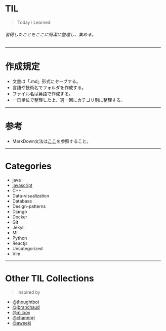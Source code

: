 TIL
=
> Today I Learned
###### 習得したことをここに簡潔に整理し、集める。
---------------------------------
作成規定
=
* 文書は「.md」形式にセーブする。
* 言語や技術名でフォルダを作成する。
* ファイル名は英語で作成する。
* 一日単位で整理した上、週一回にカテゴリ別に整理する。
---------------------------------
参考
=
* MarkDown文法は[ここ](https://gist.github.com/ihoneymon/652be052a0727ad59601)を参照すること。
---------------------------------
Categories
=
* java
* [javascript](https://github.com/jwnam0661/TIL/tree/master/javascript)
* C++
* Data-visualization
* Database
* Design-patterns
* Django
* Docker
* Git
* Jekyll
* Ml
* Python
* Reactjs
* Uncategorized
* Vim
-------------------------
Other TIL Collections
=
>Inspired by
* [@thoughtbot](https://github.com/thoughtbot/til)
* [@jbranchaud](https://github.com/jbranchaud/til)
* [@milooy](https://github.com/milooy/TIL)
* [@channprj](https://github.com/channprj/TIL)
* [@aweekj](https://github.com/aweekj/TIL)
